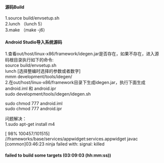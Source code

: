 #### 源码Build  
1.source build/envsetup.sh  
2.lunch （lunch 5）  
3.make （make -j6） 
#### Android Studio导入系统源码
1.查看out/host/linux-x86/framework/idegen.jar是否存在，如果不存在，进入源码根目录执行如下的命令:  
source build/envsetup.sh  
lunch [选择整编时选择的参数或者数字]  
mmm development/tools/idegen/  
2.在out/host/linux-x86/framework目录下生成idegen.jar，执行下面生成android.iml 和 android.ipr    
sudo development/tools/idegen/idegen.sh  

sudo chmod 777 android.iml  
sudo chmod 777 android.ipr  

问题解决：  
1.sudo apt-get install m4  



[ 98% 100457/101515] //frameworks/base/services/appwidget:services.appwidget javac [common]03:46:23 ninja failed with: signal: killed

#### failed to build some targets (03:09:03 (hh:mm:ss)) ####


